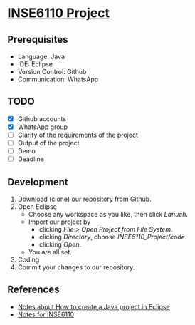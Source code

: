 # [INSE6110 Project](http://lingt.xyz/INSE6110_Project/)

## Prerequisites

- Language: Java
- IDE: Eclipse
- Version Control: Github
- Communication: WhatsApp

## TODO

- [x] Github accounts
- [x] WhatsApp group
- [ ] Clarify of the requirements of the project
- [ ] Output of the project
- [ ] Demo
- [ ] Deadline

## Development

1. Download (clone) our repository from Github.
2. Open Eclipse
    - Choose any workspace as you like, then click _Lanuch_.
    - Import our project by 
        - clicking _File > Open Project from File System_.
        - clicking _Directory_, choose _INSE6110_Project/code_.
        - clicking _Open_.
    - You are all set.
3. Coding
4. Commit your changes to our repository.

## References

- [Notes about How to create a Java project in Eclipse](https://java.lingt.xyz/ide)
- [Notes for INSE6110](https://inse6110.lingt.xyz/)
